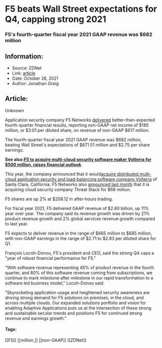 # F5 beats Wall Street expectations for Q4, capping strong 2021
### F5's fourth-quarter fiscal year 2021 GAAP revenue was $682 million

## Information:
+ Source: ZDNet
+ Link: [article](https://www.zdnet.com/article/f5-beats-wall-street-expectations-for-q4-capping-strong-2021/)
+ Date: October 26, 2021
+ Author: Jonathan Greig


## Article:
Unknown

Application security company F5 Networks [delivered](https://investors.f5.com/news/press-release-details/2021/F5-Reports-11-Fourth-Quarter-Revenue-Growth-and-11-Fiscal-Year-Revenue-Growth-Fueled-by-Strong-Software-and-Systems-Demand/default.aspx) better-than-expected fourth-quarter financial results, reporting non-GAAP net income of $185 million, or $3.01 per diluted share, on revenue of non-GAAP $617 million.

The fourth-quarter fiscal year 2021 GAAP revenue was $682 million, beating Wall Street's expectations of $671.51 million and $2.75 per share earnings.

**See also:**[**F5 to acquire multi-cloud security software maker Volterra for $500 million, raises financial outlook**](https://www.zdnet.com/article/f5-to-acquire-multi-cloud-security-software-maker-volterra-for-500-million-raises-financial-outlook/).

This year, the company announced that it would[acquire distributed multi-cloud application security and load-balancing software company Volterra](https://www.zdnet.com/article/f5-to-acquire-multi-cloud-security-software-maker-volterra-for-500-million-raises-financial-outlook/) of Santa Clara, California. F5 Networks also [announced last month](https://www.zdnet.com/article/cloud-security-company-threat-stack-acquired-by-f5-for-68-million/) that it is acquiring cloud security company Threat Stack for $68 million.

F5 shares are up 2% at $208.12 in after-hours trading.

For fiscal year 2021, F5 delivered GAAP revenue of $2.60 billion, up 11% year over year. The company said its revenue growth was driven by 21% product revenue growth and 2% global services revenue growth compared to last year. 

F5 expects to deliver revenue in the range of $665 million to $685 million, with non-GAAP earnings in the range of $2.71 to $2.83 per diluted share for Q1. 






François Locoh-Donou, F5's president and CEO, said the strong Q4 caps a "year of robust financial performance for F5."

"With software revenue representing 45% of product revenue in the fourth quarter, and 80% of this software revenue coming from subscriptions, we continue to mark milestone after milestone in our rapid transformation to a software led business model," Locoh-Donou said.

"Skyrocketing application usage and heightened security awareness are driving strong demand for F5 solutions on premises, in the cloud, and across multiple clouds. Our expanded solutions portfolio and vision for enabling Adaptive Applications puts us at the intersection of these strong and sustainable secular trends and positions F5 for continued strong revenue and earnings growth."





#### Tags:
[[F5]] [[million,]] [[non-GAAP]] [[ZDNet]]
